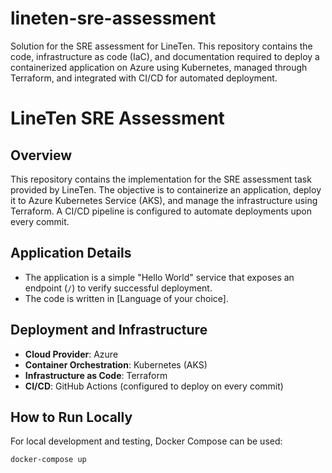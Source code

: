 # lineten-sre-assessment
Solution for the SRE assessment for LineTen. This repository contains the code, infrastructure as code (IaC), and documentation required to deploy a containerized application on Azure using Kubernetes, managed through Terraform, and integrated with CI/CD for automated deployment.



# LineTen SRE Assessment

## Overview
This repository contains the implementation for the SRE assessment task provided by LineTen. The objective is to containerize an application, deploy it to Azure Kubernetes Service (AKS), and manage the infrastructure using Terraform. A CI/CD pipeline is configured to automate deployments upon every commit.

## Application Details
- The application is a simple "Hello World" service that exposes an endpoint (`/`) to verify successful deployment.
- The code is written in [Language of your choice].

## Deployment and Infrastructure
- **Cloud Provider**: Azure
- **Container Orchestration**: Kubernetes (AKS)
- **Infrastructure as Code**: Terraform
- **CI/CD**: GitHub Actions (configured to deploy on every commit)

## How to Run Locally
For local development and testing, Docker Compose can be used:
```bash
docker-compose up

